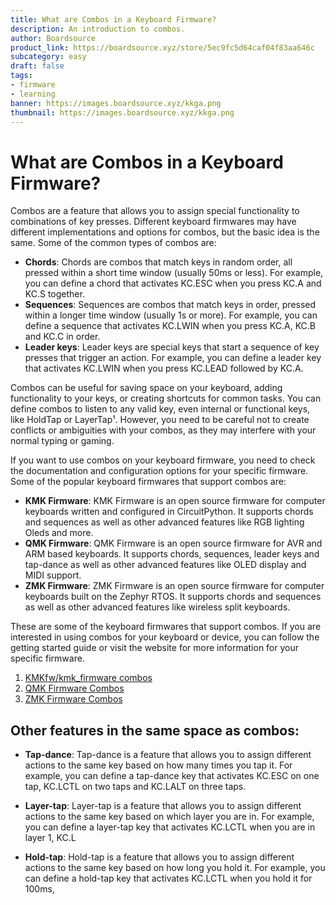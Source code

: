 ```yaml
---
title: What are Combos in a Keyboard Firmware?
description: An introduction to combos.
author: Boardsource
product_link: https://boardsource.xyz/store/5ec9fc5d64caf04f83aa646c
subcategory: easy
draft: false
tags: 
- firmware
- learning
banner: https://images.boardsource.xyz/kkga.png
thumbnail: https://images.boardsource.xyz/kkga.png
---
```

# What are Combos in a Keyboard Firmware?

Combos are a feature that allows you to assign special functionality to combinations of key presses. Different keyboard firmwares may have different implementations and options for combos, but the basic idea is the same. Some of the common types of combos are:

* **Chords**: Chords are combos that match keys in random order, all pressed within a short time window (usually 50ms or less). For example, you can define a chord that activates KC.ESC when you press KC.A and KC.S together.
* **Sequences**: Sequences are combos that match keys in order, pressed within a longer time window (usually 1s or more). For example, you can define a sequence that activates KC.LWIN when you press KC.A, KC.B and KC.C in order.
* **Leader keys**: Leader keys are special keys that start a sequence of key presses that trigger an action. For example, you can define a leader key that activates KC.LWIN when you press KC.LEAD followed by KC.A.

Combos can be useful for saving space on your keyboard, adding functionality to your keys, or creating shortcuts for common tasks. You can define combos to listen to any valid key, even internal or functional keys, like HoldTap or LayerTap¹. However, you need to be careful not to create conflicts or ambiguities with your combos, as they may interfere with your normal typing or gaming.

If you want to use combos on your keyboard firmware, you need to check the documentation and configuration options for your specific firmware. Some of the popular keyboard firmwares that support combos are:

* **KMK Firmware**: KMK Firmware is an open source firmware for computer keyboards written and configured in CircuitPython. It supports chords and sequences as well as other advanced features like RGB lighting Oleds and more.
* **QMK Firmware**: QMK Firmware is an open source firmware for AVR and ARM based keyboards. It supports chords, sequences, leader keys and tap-dance as well as other advanced features like OLED display and MIDI support.
* **ZMK Firmware**: ZMK Firmware is an open source firmware for computer keyboards built on the Zephyr RTOS. It supports chords and sequences as well as other advanced features like wireless split keyboards.

These are some of the keyboard firmwares that support combos. If you are interested in using combos for your keyboard or device, you can follow the getting started guide or visit the website for more information for your specific firmware.
 
1. [KMKfw/kmk_firmware combos](http://kmkfw.io/docs/combos)
2. [QMK Firmware Combos](https://docs.qmk.fm/#/feature_combo?id=combos)
3. [ZMK Firmware Combos](https://zmk.dev/docs/features/combos)


## Other features in the same space as combos:

- **Tap-dance**: Tap-dance is a feature that allows you to assign different actions to the same key based on how many times you tap it. For example, you can define a tap-dance key that activates KC.ESC on one tap, KC.LCTL on two taps and KC.LALT on three taps.

- **Layer-tap**: Layer-tap is a feature that allows you to assign different actions to the same key based on which layer you are in. For example, you can define a layer-tap key that activates KC.LCTL when you are in layer 1, KC.L

- **Hold-tap**: Hold-tap is a feature that allows you to assign different actions to the same key based on how long you hold it. For example, you can define a hold-tap key that activates KC.LCTL when you hold it for 100ms,